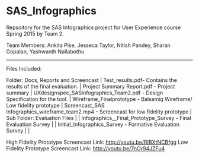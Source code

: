 # SAS_Infographics

Repsoitory for the SAS Infographics project for User Experience course Spring 2015 by Team 2.

Team Members:
Ankita Pise,
Jesseca Taylor,
Nitish Pandey,
Sharan Gopalan,
Yashwanth Nallabothu

-----------------------------
Files Included:

Folder: Docs, Reports and Screencast
|  Test_results.pdf- Contains the results of the final evaluation.
|  Project Summary Report.pdf - Project summary
|  UXdesignspec_SASinfographics_Team2.pdf - Design Specification for the tool.
|  Wireframe_Finalprototype -  Balsamiq Wireframe/ Low fidelity prototype
|  Screencast_SAS Infographics_wireframe_team2.mp4 - Screencast for low fidelity prototype
|    Sub Folder: Evaluation Files
|    | Infographics__Final_Prototype_Survey - Final Evaluation Survey
|    | Initial_Infographics_Survey - Formative Evaluation Survey
|    |

High Fidelity Prototype Screencast Link: http://youtu.be/RIBXtNCBfgg
Low Fidelity Prototype Screencast Link: http://youtu.be/7nOr94JZFu4
